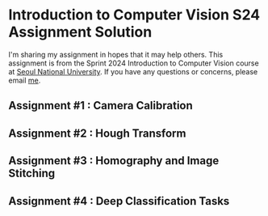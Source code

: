 # Introduction to Computer Vision S24 Assignment Solution

I'm sharing my assignment in hopes that it may help others.
This assignment is from the Sprint 2024 Introduction to Computer Vision course at [Seoul National University][SNU].
If you have any questions or concerns, please email [me][prisem123].

[SNU]: [https://en.snu.ac.kr/index.html]
[prisem123]: [@prisem123]


## Assignment #1 : Camera Calibration

## Assignment #2 : Hough Transform

## Assignment #3 : Homography and Image Stitching

## Assignment #4 : Deep Classification Tasks